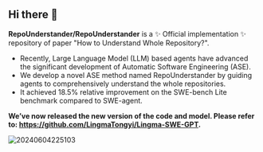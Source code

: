## Hi there 👋

**RepoUnderstander/RepoUnderstander** is a ✨ Official implementation ✨ repository of paper "How to Understand Whole Repository?".

- Recently, Large Language Model (LLM) based agents have advanced the significant development of Automatic Software Engineering (ASE).
- We develop a novel ASE method named RepoUnderstander by guiding agents to comprehensively understand the whole repositories.
- It achieved 18.5% relative improvement on the SWE-bench Lite benchmark compared to SWE-agent.

**We’ve now released the new version of the code and model. Please refer to: https://github.com/LingmaTongyi/Lingma-SWE-GPT.**

![20240604225103](https://github.com/RepoUnderstander/RepoUnderstander/assets/170649488/7f9a862a-48b1-47d4-a287-dd4705a6d5d3)
